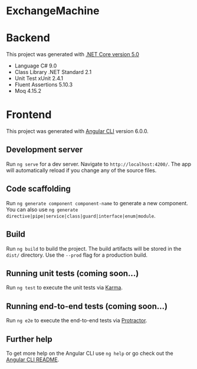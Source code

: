 # ExchangeMachine

# Backend
This project was generated with [.NET Core version 5.0](https://dotnet.microsoft.com/download/dotnet/5.0)
- Language C# 9.0
- Class Library .NET Standard 2.1
- Unit Test xUnit 2.4.1
- Fluent Assertions 5.10.3
- Moq 4.15.2

# Frontend

This project was generated with [Angular CLI](https://github.com/angular/angular-cli) version 6.0.0.

## Development server

Run `ng serve` for a dev server. Navigate to `http://localhost:4200/`. The app will automatically reload if you change any of the source files.

## Code scaffolding

Run `ng generate component component-name` to generate a new component. You can also use `ng generate directive|pipe|service|class|guard|interface|enum|module`.

## Build

Run `ng build` to build the project. The build artifacts will be stored in the `dist/` directory. Use the `--prod` flag for a production build.

## Running unit tests (coming soon...)

Run `ng test` to execute the unit tests via [Karma](https://karma-runner.github.io).

## Running end-to-end tests (coming soon...)

Run `ng e2e` to execute the end-to-end tests via [Protractor](http://www.protractortest.org/).

## Further help

To get more help on the Angular CLI use `ng help` or go check out the [Angular CLI README](https://github.com/angular/angular-cli/blob/master/README.md).
